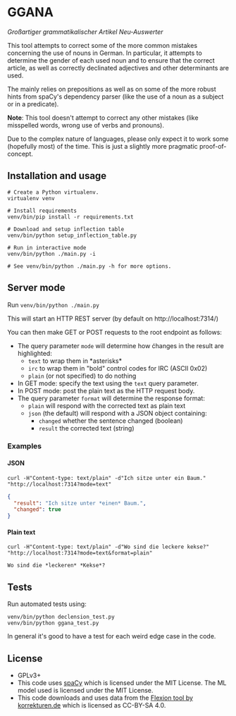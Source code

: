 # GGANA

_Großartiger grammatikalischer Artikel Neu-Auswerter_

This tool attempts to correct some of the more common mistakes concerning the use of nouns in German.
In particular, it attempts to determine the gender of each used noun and to ensure that the correct article,
as well as correctly declinated adjectives and other determinants are used.

The mainly relies on prepositions as well as on some of the more robust hints from spaCy's dependency parser (like the
use of a noun as a subject or in a predicate).

**Note**: This tool doesn't attempt to correct any other mistakes (like misspelled words, wrong use of verbs and pronouns).

Due to the complex nature of languages, please only expect it to work some (hopefully most) of the time. This is just a slightly more pragmatic proof-of-concept.

## Installation and usage

```
# Create a Python virtualenv.
virtualenv venv

# Install requirements
venv/bin/pip install -r requirements.txt

# Download and setup inflection table
venv/bin/python setup_inflection_table.py

# Run in interactive mode
venv/bin/python ./main.py -i

# See venv/bin/python ./main.py -h for more options.
```

## Server mode

Run `venv/bin/python ./main.py`

This will start an HTTP REST server (by default on http://localhost:7314/)

You can then make GET or POST requests to the root endpoint as follows:

* The query parameter `mode` will determine how ćhanges in the result are highlighted:
  * `text` to wrap them in \*asterisks\*
  * `irc` to wrap them in "bold" control codes for IRC (ASCII 0x02)
  * `plain` (or not specified) to do nothing
* In GET mode: specify the text using the `text` query parameter.
* In POST mode: post the plain text as the HTTP request body.
* The query parameter `format` will determine the response format:
  * `plain` will respond with the corrected text as plain text
  * `json` (the default) will respond with a JSON object containing:
    * `changed` whether the sentence changed (boolean)
    * `result` the corrected text (string)

### Examples

#### JSON

```
curl -H"Content-type: text/plain" -d"Ich sitze unter ein Baum." "http://localhost:7314?mode=text"
```

```json
{
  "result": "Ich sitze unter *einen* Baum.",
  "changed": true
}
```

#### Plain text

```
curl -H"Content-type: text/plain" -d"Wo sind die leckere kekse?" "http://localhost:7314?mode=text&format=plain"
```

```
Wo sind die *leckeren* *Kekse*?
```

## Tests

Run automated tests using:

```
venv/bin/python declension_test.py
venv/bin/python ggana_test.py
```

In general it's good to have a test for each weird edge case in the code.

## License

* GPLv3+
* This code uses [spaCy](https://spacy.io) which is licensed under the MIT License. The ML model used is licensed under the MIT License.
* This code downloads and uses data from the [Flexion tool by korrekturen.de](https://www.korrekturen.de/flexion/projekt.shtml) which is licensed as CC-BY-SA 4.0.